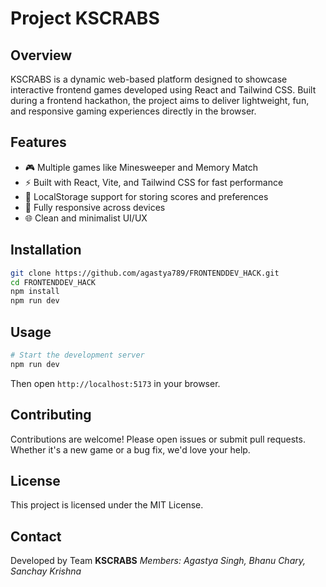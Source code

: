 # Project KSCRABS

## Overview

KSCRABS is a dynamic web-based platform designed to showcase interactive frontend games developed using React and Tailwind CSS. Built during a frontend hackathon, the project aims to deliver lightweight, fun, and responsive gaming experiences directly in the browser.

## Features

* 🎮 Multiple games like Minesweeper and Memory Match
* ⚡ Built with React, Vite, and Tailwind CSS for fast performance
* 💾 LocalStorage support for storing scores and preferences
* 📱 Fully responsive across devices
* 🌐 Clean and minimalist UI/UX

## Installation

```bash
git clone https://github.com/agastya789/FRONTENDDEV_HACK.git
cd FRONTENDDEV_HACK
npm install
npm run dev
```

## Usage

```bash
# Start the development server
npm run dev
```

Then open `http://localhost:5173` in your browser.

## Contributing

Contributions are welcome! Please open issues or submit pull requests. Whether it's a new game or a bug fix, we'd love your help.

## License

This project is licensed under the MIT License.

## Contact

Developed by Team **KSCRABS**
*Members: Agastya Singh, Bhanu Chary, Sanchay Krishna*

